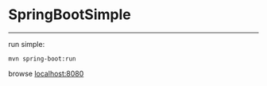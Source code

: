 SpringBootSimple
================
-----------
run simple:

	mvn spring-boot:run
	
browse [localhost:8080](localhost:8080)
